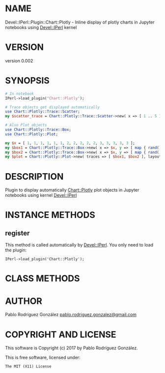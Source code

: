 # NAME

Devel::IPerl::Plugin::Chart::Plotly - Inline display of plotly charts in Jupyter notebooks using [Devel::IPerl](https://metacpan.org/pod/Devel::IPerl) kernel

# VERSION

version 0.002

# SYNOPSIS

```perl
# In notebook
IPerl->load_plugin('Chart::Plotly');

# Trace objects get displayed automatically
use Chart::Plotly::Trace::Scatter;
my $scatter_trace = Chart::Plotly::Trace::Scatter->new( x => [ 1 .. 5 ], y => [ 1 .. 5 ] );

# Also Plot objects
use Chart::Plotly::Trace::Box;
use Chart::Plotly::Plot;

my $x = [ 1, 1, 1, 1, 1, 1, 2, 2, 2, 2, 2, 3, 3, 3, 3, 3 ];
my $box1 = Chart::Plotly::Trace::Box->new( x => $x, y => [ map { rand() } ( 1 .. ( scalar(@$x) ) ) ], name => "box1" );
my $box2 = Chart::Plotly::Trace::Box->new( x => $x, y => [ map { rand() } ( 1 .. ( scalar(@$x) ) ) ], name => "box2" );
my $plot = Chart::Plotly::Plot->new( traces => [ $box1, $box2 ], layout => { boxmode => 'group' } );
```

# DESCRIPTION

Plugin to display automatically [Chart::Plotly](https://metacpan.org/pod/Chart::Plotly) plot objects in Jupyter notebooks using kernel [Devel::IPerl](https://metacpan.org/pod/Devel::IPerl)

# INSTANCE METHODS

## register

This method is called automatically by [Devel::IPerl](https://metacpan.org/pod/Devel::IPerl). You only need to load the plugin:

```
IPerl->load_plugin('Chart::Plotly');
```

# CLASS METHODS

# AUTHOR

Pablo Rodríguez González <pablo.rodriguez.gonzalez@gmail.com>

# COPYRIGHT AND LICENSE

This software is Copyright (c) 2017 by Pablo Rodríguez González.

This is free software, licensed under:

```
The MIT (X11) License
```
